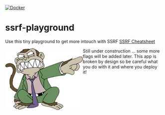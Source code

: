 [![Docker](https://github.com/BenjiTrapp/ssrf-playground/actions/workflows/docker-publish.yml/badge.svg)](https://github.com/BenjiTrapp/ssrf-playground/actions/workflows/docker-publish.yml)

# ssrf-playground

Use this tiny playground to get more intouch with SSRF 
[SSRF Cheatsheet](https://cheatsheetseries.owasp.org/cheatsheets/Server_Side_Request_Forgery_Prevention_Cheat_Sheet.html)


<img height="200" align="left" src="www/static/evil-monkey.png" >

Still under construction ... some more flags will be added later. This app is broken by design so be careful what you do with it and where you deploy it!
